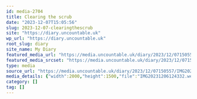 ```yaml
---
id: media-2704
title: Clearing the scrub
date: "2023-12-07T15:05:56"
slug: 2023-12-07-clearingthescrub
site: "https://diary.uncountable.uk"
wp_url: "https://diary.uncountable.uk"
root_slug: diary
site_name: My Diary
featured_media_url: "https://media.uncountable.uk/diary/2023/12/07150557/IMG20231206124332.webp"
featured_media_srcset: "https://media.uncountable.uk/diary/2023/12/07150557/IMG20231206124332-300x225.webp 300w, https://media.uncountable.uk/diary/2023/12/07150557/IMG20231206124332-1024x768.webp 1024w, https://media.uncountable.uk/diary/2023/12/07150557/IMG20231206124332-150x150.webp 150w, https://media.uncountable.uk/diary/2023/12/07150557/IMG20231206124332-640x480.webp 640w, https://media.uncountable.uk/diary/2023/12/07150557/IMG20231206124332.webp 2000w"
type: media
source_url: "https://media.uncountable.uk/diary/2023/12/07150557/IMG20231206124332.webp"
media_details: {"width":2000,"height":1500,"file":"IMG20231206124332.webp","filesize":227058,"sizes":{"medium":{"file":"IMG20231206124332-300x225.webp","width":300,"height":225,"filesize":26124,"mime_type":"image/webp","source_url":"https://media.uncountable.uk/diary/2023/12/07150557/IMG20231206124332-300x225.webp"},"large":{"file":"IMG20231206124332-1024x768.webp","width":1024,"height":768,"filesize":289388,"mime_type":"image/webp","source_url":"https://media.uncountable.uk/diary/2023/12/07150557/IMG20231206124332-1024x768.webp"},"thumbnail":{"file":"IMG20231206124332-150x150.webp","width":150,"height":150,"filesize":9116,"mime_type":"image/webp","source_url":"https://media.uncountable.uk/diary/2023/12/07150557/IMG20231206124332-150x150.webp"},"mobwidth":{"file":"IMG20231206124332-640x480.webp","width":640,"height":480,"filesize":118856,"mime_type":"image/webp","source_url":"https://media.uncountable.uk/diary/2023/12/07150557/IMG20231206124332-640x480.webp"},"full":{"file":"IMG20231206124332.webp","width":2000,"height":1500,"mime_type":"image/webp","source_url":"https://media.uncountable.uk/diary/2023/12/07150557/IMG20231206124332.webp"}},"image_meta":{"aperture":"0","credit":"","camera":"","caption":"","created_timestamp":"0","copyright":"","focal_length":"0","iso":"0","shutter_speed":"0","title":"","orientation":"0","keywords":[]}}
category: []
tag: []
---
```



